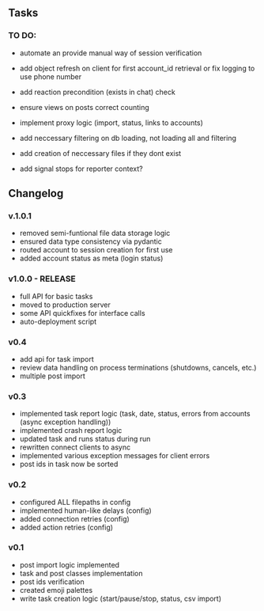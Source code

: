 ## Tasks

### TO DO:

- automate an provide manual way of session verification

- add object refresh on client for first account_id retrieval or fix logging to use phone number

- add reaction precondition (exists in chat) check
- ensure views on posts correct counting
- implement proxy logic (import, status, links to accounts)

- add neccessary filtering on db loading, not loading all and filtering

- add creation of neccessary files if they dont exist
- add signal stops for reporter context?


## Changelog

### v.1.0.1
- removed semi-funtional file data storage logic
- ensured data type consistency via pydantic
- routed account to session creation for first use
- added account status as meta (login status)

### v1.0.0 - RELEASE
- full API for basic tasks
- moved to production server
- some API quickfixes for interface calls
- auto-deployment script

### v0.4
- add api for task import
- review data handling on process terminations (shutdowns, cancels, etc.)
- multiple post import

### v0.3
- implemented task report logic (task, date, status, errors from accounts (async exception handling))
- implemented crash report logic
- updated task and runs status during run
- rewritten connect clients to async
- implemented various exception messages for client errors
- post ids in task now be sorted

### v0.2
- configured ALL filepaths in config
- implemented human-like delays (config)
- added connection retries (config)
- added action retries (config)

### v0.1
- post import logic implemented
- task and post classes implementation
- post ids verification
- created emoji palettes
- write task creation logic (start/pause/stop, status, csv import)